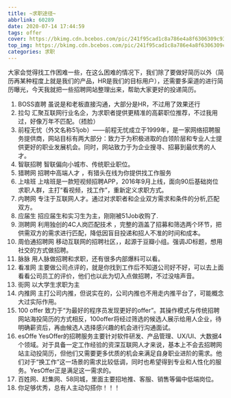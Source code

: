 ```yaml
---
title: ~求职途径~
abbrlink: 60289
date: 2020-07-14 17:44:59
tags: offer
cover: https://bkimg.cdn.bcebos.com/pic/241f95cad1c8a786e4a8f6306309c93d70cf5009?x-bce-process=image/resize,m_lfit,w_268,limit_1/format,f_jpg
top_img: https://bkimg.cdn.bcebos.com/pic/241f95cad1c8a786e4a8f6306309c93d70cf5009?x-bce-process=image/resize,m_lfit,w_268,limit_1/format,f_jpg
categories: 求职
---
```


大家会觉得找工作困难一些，在这么困难的情况下，我们除了要做好简历以外（简历再某种程度上就是我们的产品，HR是我们的目标用户），还需要多渠道的进行简历曝光，今天我就把一些招聘网站整理出来，帮助大家更好的投递简历。

1. BOSS直聘  虽说是和老板直接沟通，大部分是HR，不过用了效果还行
2. 拉勾  汇聚互联网行业名企，为求职者提供更精准的高薪职位推荐，不过我用过，好像万年不匹配。（捂脸）
3. 前程无忧（外文名称51job）——前程无忧成立于1999年，是一家网络招聘服务提供商，网站目标有两大部分：致力于为积极进取的白领阶层和专业人士提供更好的职业发展机会。同时，网站致力于为企业搜寻、招募到最优秀的人才。
4. 智联招聘 智联偏向小城市、传统职业职位。
5. 猎聘网  招聘中高端人才 ，有猎头在线为你提供找工作服务
6. 上啥班  上啥班是一款短视频招聘APP，2016年9月上线，面向90后基础岗位求职人群，主打“看视频，找工作”，重新定义求职方式。
7. 内聘网  专注于互联网人才。通过对求职者和企业双方需求和条件的分析,匹配双方。
8. 应届生  招应届生和实习生为主，刚刚被51Job收购了.
9. 测聘网  利用独创的4C人岗匹配技术 ，完整的涵盖了招募和筛选两个环节，把供需双方的需求进行匹配，降低因盲目投递和招人不准的时间和成本。
10. 周伯通招聘网 移动互联网的招聘社区，，起源于豆瓣小组。强调JD标题，想用社交的方式做招聘。
11. 脉脉   用人脉做招聘和求职，还有很多内部爆料可以看。
12. 看准网 主要做公司点评的，就是你找到工作后不知道公司好不好，可以去上面看看公司员工的评价，他们也以此为切入点做招聘，不过没啥声音。
13. 街网  以大学生求职为主
14. 内推网  主打公司内推，但说实在的，公司内推也不用走内推平台了，可能概念大过实际作用。
15. 100 offer  致力于“为最好的程序员发现更好的offer”。其操作模式与传统招聘网站海投简历的方式相反，100offer将经过筛选的候选人展示给用人企业，待明确薪资后，再由候选人选择感兴趣的机会进行沟通面试。
16. esOffe  YesOffer的招聘服务主要针对软件研发、产品管理、UX/UI、大数据4个领域。对于具备一定工作经验的资深互联网人才来说，基本上不会去招聘网站主动投简历，但他们又需要更多优质的机会来满足自身职业进阶的需求。他们对于“换工作”这一场景的需求比较低调，同时也希望得到专业和人性化的服务。YesOffer正是满足这一需求的。
17. 百姓网、赶集网、58同城，里面主要招地推、客服、销售等偏中低端岗位。
18. 你足够优秀，总有人主动勾搭你！！！